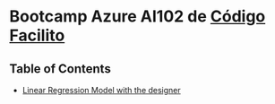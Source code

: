 # Bootcamp Azure AI102 de [Código Facilito](https://codigofacilito.com/)


## Table of Contents
- [Linear Regression Model with the designer](/01-Linear-Regression-Model.md#linear-regression-model-with-the-designer)
